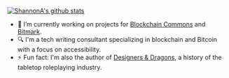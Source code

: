 [![ShannonA's github stats](https://github-readme-stats.vercel.app/api?username=shannona)](https://github.com/shannona/github-readme-stats)

- 🔭  I’m currently working on projects for [Blockchain Commons](https://github.com/BlockchainCommons) and [Bitmark](https://github.com/bitmark-inc).
- :mag:  I'm a tech writing consultant specializing in blockchain and Bitcoin with a focus on accessibility.
- ⚡  Fun fact: I'm also the author of [Designers & Dragons](https://www.evilhat.com/home/designers-dragons/), a history of the tabletop roleplaying industry.
